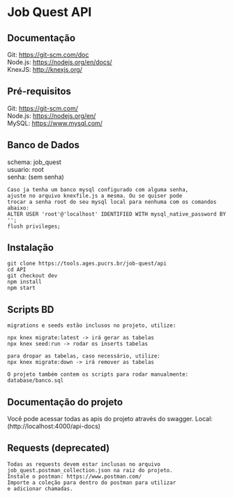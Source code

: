# Job Quest API

## Documentação
Git: https://git-scm.com/doc <br>
Node.js: https://nodejs.org/en/docs/ <br>
KnexJS: http://knexjs.org/ <br>

## Pré-requisitos
Git: https://git-scm.com/ <br>
Node.js: https://nodejs.org/en/ <br>
MySQL: https://www.mysql.com/ <br>

## Banco de Dados
schema: job_quest  <br>
usuario: root  <br>
senha: (sem senha)  <br>

```
Caso ja tenha um banco mysql configurado com alguma senha,
ajuste no arquivo knexfile.js a mesma. Ou se quiser pode
trocar a senha root do seu mysql local para nenhuma com os comandos abaixo:
ALTER USER 'root'@'localhost' IDENTIFIED WITH mysql_native_password BY '';
flush privileges;
```

## Instalação
```
git clone https://tools.ages.pucrs.br/job-quest/api
cd API
git checkout dev
npm install
npm start
```

## Scripts BD
```
migrations e seeds estão inclusos no projeto, utilize:

npx knex migrate:latest -> irá gerar as tabelas
npx knex seed:run -> rodar os inserts tabelas

para dropar as tabelas, caso necessário, utilize:
npx knex migrate:down -> irá remover as tabelas

O projeto também contem os scripts para rodar manualmente:
database/banco.sql
```

## Documentação do projeto
Você pode acessar todas as apis do projeto através do swagger.
Local: (http://localhost:4000/api-docs)


## Requests (deprecated)
```
Todas as requests devem estar inclusas no arquivo
job_quest.postman_collection.json na raiz do projeto.
Instale o postman: https://www.postman.com/
Importe a coleção para dentro do postman para utilizar
e adicionar chamadas.
```
